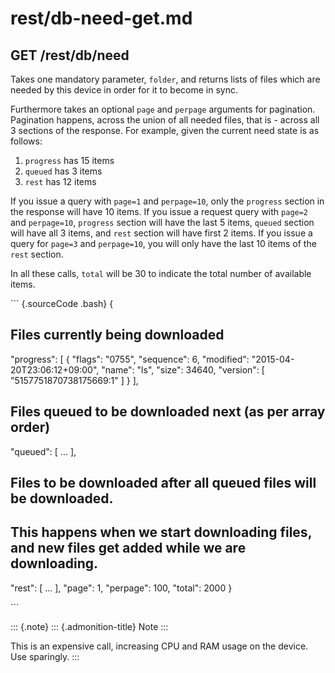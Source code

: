 # rest/db-need-get.md

## GET /rest/db/need

Takes one mandatory parameter, `folder`, and returns lists of files which are needed by this device in order for it to become in sync.

Furthermore takes an optional `page` and `perpage` arguments for pagination. Pagination happens, across the union of all needed files, that is - across all 3 sections of the response. For example, given the current need state is as follows:

1. `progress` has 15 items
2. `queued` has 3 items
3. `rest` has 12 items

If you issue a query with `page=1` and `perpage=10`, only the `progress` section in the response will have 10 items. If you issue a request query with `page=2` and `perpage=10`, `progress` section will have the last 5 items, `queued` section will have all 3 items, and `rest` section will have first 2 items. If you issue a query for `page=3` and `perpage=10`, you will only have the last 10 items of the `rest` section.

In all these calls, `total` will be 30 to indicate the total number of available items.

\`\`\` {.sourceCode .bash} {

## Files currently being downloaded

"progress": \[ { "flags": "0755", "sequence": 6, "modified": "2015-04-20T23:06:12+09:00", "name": "ls", "size": 34640, "version": \[ "5157751870738175669:1" \] } \],

## Files queued to be downloaded next \(as per array order\)

"queued": \[ ... \],

## Files to be downloaded after all queued files will be downloaded.

## This happens when we start downloading files, and new files get added while we are downloading.

"rest": \[ ... \], "page": 1, "perpage": 100, "total": 2000 }

\`\`\`

::: {.note} ::: {.admonition-title} Note :::

This is an expensive call, increasing CPU and RAM usage on the device. Use sparingly. :::

